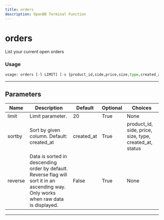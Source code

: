 ```yaml
---
title: orders
description: OpenBB Terminal Function
---
```


# orders

List your current open orders

### Usage

```python
usage: orders [-l LIMIT] [-s {product_id,side,price,size,type,created_at,status}] [-r]
```

---

## Parameters

| Name | Description | Default | Optional | Choices |
| ---- | ----------- | ------- | -------- | ------- |
| limit | Limit parameter. | 20 | True | None |
| sortby | Sort by given column. Default: created_at | created_at | True | product_id, side, price, size, type, created_at, status |
| reverse | Data is sorted in descending order by default. Reverse flag will sort it in an ascending way. Only works when raw data is displayed. | False | True | None |
---

